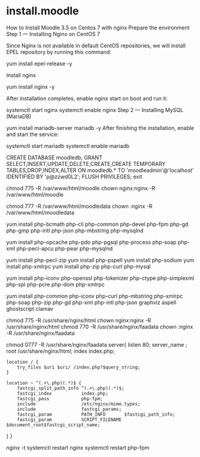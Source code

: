 # install.moodle
 
 
 
 
 How to Install Moodle 3.5 on Centos 7 with nginx
Prepare the environment
Step 1 — Installing Nginx on CentOS 7

Since Nginx is not available in default CentOS repositories, we will install EPEL repository by running this command:

yum install epel-release -y

Install nginx

yum install nginx -y

After installation completes, enable nginx start on boot and run it:

systemctl start nginx
systemctl enable nginx
Step 2 — Installing MySQL (MariaDB)

yum install mariadb-server mariadb -y
After finishing the installation, enable and start the service:

systemctl start mariadb
systemctl enable mariadb
  
 CREATE DATABASE moodledb;
 GRANT SELECT,INSERT,UPDATE,DELETE,CREATE,CREATE TEMPORARY TABLES,DROP,INDEX,ALTER ON moodledb.* TO 'moodleadmin'@'localhost' IDENTIFIED BY 'p@zzwd0L2';
  FLUSH PRIVILEGES;
  exit
  
  chmod 775 -R /var/www/html/moodle
chown nginx:nginx -R /var/www/html/moodle

 chmod 777 -R /var/www/html/moodledata
 chown :nginx -R /var/www/html/moodledata


 yum install php-bcmath php-cli php-common php-devel php-fpm php-gd php-gmp php-intl php-json php-mbstring php-mysqlnd 

yum install php-opcache php-pdo php-pgsql php-process  php-soap  php-xml php-pecl-apcu  php-pear php-mysqlnd 
 
yum install  php-pecl-zip 
yum install php-pspell
yum install php-sodium 
yum install  php-xmlrpc
yum install php-zip   php-curl php-mysql 

yum install php-iconv php-openssl php-tokenizer php-ctype  php-simplexml  php-spl  php-pcre  php-dom php-xmlrpc 


yum install php-common php-iconv php-curl php-mbstring php-xmlrpc php-soap php-zip php-gd php-xml php-intl php-json  graphviz aspell ghostscript clamav



 chmod 775 -R /usr/share/nginx/html
 chown nginx:nginx -R /usr/share/nginx/html
 chmod 770 -R /usr/share/nginx/faadata
 chown :nginx -R /usr/share/nginx/faadata
 
  chmod 0777 -R /usr/share/nginx/faadata
server{
   listen 80;
    server_name ;
    root        /usr/share/nginx/html;
    index       index.php;

    location / {
        try_files $uri $uri/ /index.php?$query_string;
    }

    location ~ ^(.+\.php)(.*)$ {
        fastcgi_split_path_info ^(.+\.php)(.*)$;
        fastcgi_index           index.php;
        fastcgi_pass            php-fpm;
        include                 /etc/nginx/mime.types;
        include                 fastcgi_params;
        fastcgi_param           PATH_INFO       $fastcgi_path_info;
        fastcgi_param           SCRIPT_FILENAME $document_root$fastcgi_script_name;
}
}

 nginx -t
 systemctl restart nginx
 systemctl restart php-fpm
